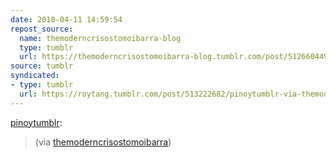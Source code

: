 ```yaml
---
date: 2010-04-11 14:59:54
repost_source:
  name: themoderncrisostomoibarra-blog
  type: tumblr
  url: https://themoderncrisostomoibarra-blog.tumblr.com/post/512660449
source: tumblr
syndicated:
- type: tumblr
  url: https://roytang.tumblr.com/post/513222682/pinoytumblr-via-themoderncrisostomoibarra
---
```


<p><a href="http://www.pinoytumblr.com/post/512998018/via-themoderncrisostomoibarra">pinoytumblr</a>:</p>
<blockquote>
<p>(via <a href="http://themoderncrisostomoibarra.tumblr.com/">themoderncrisostomoibarra</a>)</p>
</blockquote>
